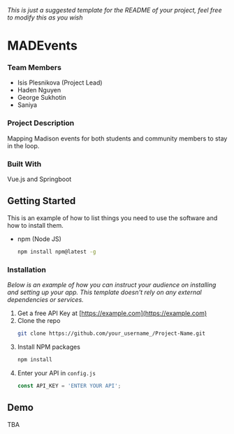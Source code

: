 _This is just a suggested template for the README of your project, feel free to modify this as you wish_
# MADEvents

### Team Members
- Isis Plesnikova (Project Lead)
- Haden Nguyen
- George Sukhotin
- Saniya

### Project Description
Mapping Madison events for both students and community members to stay in the loop.

### Built With
Vue.js and Springboot

## Getting Started

This is an example of how to list things you need to use the software and how to install them.
* npm (Node JS)
  ```sh
  npm install npm@latest -g
  ```

### Installation

_Below is an example of how you can instruct your audience on installing and setting up your app. This template doesn't rely on any external dependencies or services._

1. Get a free API Key at [https://example.com](https://example.com)
2. Clone the repo
   ```sh
   git clone https://github.com/your_username_/Project-Name.git
   ```
3. Install NPM packages
   ```sh
   npm install
   ```
4. Enter your API in `config.js`
   ```js
   const API_KEY = 'ENTER YOUR API';
   ```
## Demo
TBA

